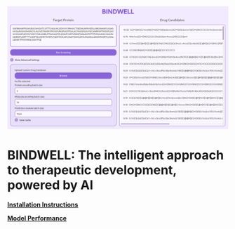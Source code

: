 ![BindwellApp](media/BindwellApp.png)

# **BINDWELL: The intelligent approach to therapeutic development, powered by AI**

[**Installation Instructions**](docs/Installation.md)

[**Model Performance**](docs/Validation.md)

